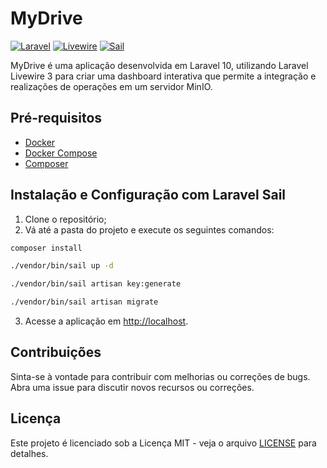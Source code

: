 # MyDrive

[![Laravel](https://img.shields.io/badge/Laravel-10.x-red.svg)](https://laravel.com)
[![Livewire](https://img.shields.io/badge/Livewire-3.x-blueviolet.svg)](https://livewire.laravel.com/)
[![Sail](https://img.shields.io/badge/Sail-10.x-red.svg)](https://laravel.com/docs/10.x/sail/)

MyDrive é uma aplicação desenvolvida em Laravel 10, utilizando Laravel Livewire 3 para criar uma dashboard interativa que permite a integração e realizações de operações em um servidor MinIO.

## Pré-requisitos

- [Docker](https://www.docker.com/get-started)
- [Docker Compose](https://docs.docker.com/compose/install/)
- [Composer](https://getcomposer.org/download/)

## Instalação e Configuração com Laravel Sail

1. Clone o repositório;
2. Vá até a pasta do projeto e execute os seguintes comandos:
```bash
composer install

./vendor/bin/sail up -d

./vendor/bin/sail artisan key:generate

./vendor/bin/sail artisan migrate
```

3. Acesse a aplicação em [http://localhost](http://localhost).

## Contribuições

Sinta-se à vontade para contribuir com melhorias ou correções de bugs. Abra uma issue para discutir novos recursos ou correções.

## Licença

Este projeto é licenciado sob a Licença MIT - veja o arquivo [LICENSE](LICENSE) para detalhes.
